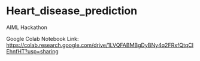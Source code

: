 # Heart_disease_prediction
AIML Hackathon

Google Colab Notebook Link: https://colab.research.google.com/drive/1LVQFABMBgDyBNy4q2FRxfQtqCIEhnfHT?usp=sharing
